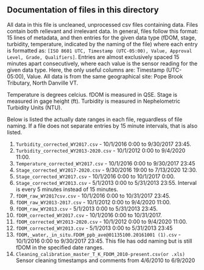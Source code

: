 ## Documentation of files in this directory

All data in this file is uncleaned, unprocessed csv files containing data. Files contain both rellevant and irrelevant data. In general, files follow this format: 
15 lines of metadata, and then entries for the given data type (fDOM, stage, turbidity, temperature, indicated by the naming of the file) where each entry is formatted as: `[ISO 8601 UTC, Timestamp (UTC-05:00), Value, Approval Level, Grade, Qualifiers]`. Entries are almost exclusively spaced 15 minutes apart consecutively, where each value is the sensor reading for the given data type. Here, the only useful columns are: Timestamp (UTC-05:00), Value. All data is from the same geographical site: Pope Brook Tributary, North Danville VT. 

Temperature is degrees celcius. 
fDOM is measured in QSE.
Stage is measured in gage height (ft). 
Turbidity is measured in Nephelometric Turbidity Units (NTU). 

Below is listed the actually date ranges in each file, reguardless of file naming. If a file does not separate entries by 15 minute intervals, that is also listed. 

1. `Turbidity_corrected_WY2017.csv` - 10/1/2016 0:00 to 9/30/2017 23:45. 
2. `Turbidity_corrected_WY2013-2020.csv` - 10/1/2012 0:00 to 9/4/2020 11:00. 
3. `Temperature_corrected_WY2017.csv` - 10/1/2016 0:00 to 9/30/2017 23:45
4. `Stage_corrected_WY2017-2020.csv` - 9/30/2016 19:00 to 7/13/2020 12:30. 
5. `Stage_corrected_WY2017.csv` - 10/1/2016 0:00 to 10/1/2017 0:00.
6. `Stage_corrected_WY2013.csv` - 5/1/2013 0:00 to 5/31/2013 23:55. Interval is every 5 minutes instead of 15 minutes. 
7. `fDOM_raw_WY2017csv.csv` - 10/1/2016 0:00 to 10/31/2017 23:45. 
8. `fDOM_raw_WY2013-2017.csv` - 10/1/2012 0:00 to 9/4/2020 11:00. 
9. `fDOM_raw_WY2013.csv` - 5/1/2013 0:00 to 5/31/2013 23:45. 
10. `fDOM_corrected_WY2017.csv` - 10/1/2016 0:00 to 10/31/2017. 
11. `fDOM_corrected_WY2013-2020.csv` - 10/1/2012 0:00 to 9/4/2020 11:00. 
12. `fDOM_corrected_WY2013.csv` - 5/1/2013 0:00 to 5/31/2013 23:45
13. `fDOM,_water,_in_situ.FDOM_ppb_ave@01135100.20161001 (1).csv` - 10/1/2016 0:00 to 9/30/2017 23:45. This file has odd naming but is still fDOM in the specified date ranges. 
14. `Cleaning_calibration_master_T_K_FDOM_2010-present.csv(or .xls)` Sensor cleaning timestamps and comments from 4/6/2010 to 6/9/2020 
